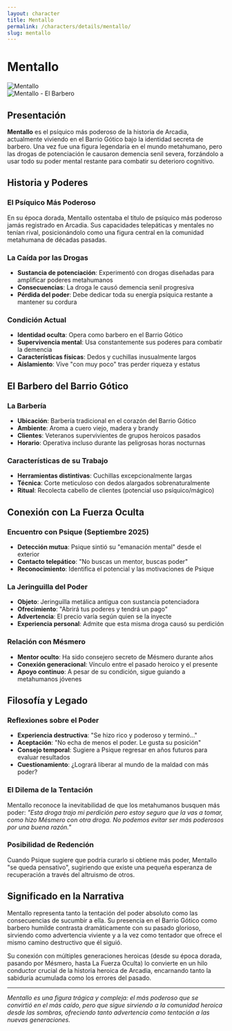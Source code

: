```yaml
---
layout: character
title: Mentallo
permalink: /characters/details/mentallo/
slug: mentallo
---
```


# Mentallo

<div class="character-photo">
  <img src="{{ site.baseurl }}/assets/img/characters/Mentallo.png" alt="Mentallo" />
</div>

<div class="character-photo">
  <img src="{{ site.baseurl }}/assets/img/characters/mentallo_anciano.png" alt="Mentallo - El Barbero" />
</div>

## Presentación
**Mentallo** es el psíquico más poderoso de la historia de Arcadia, actualmente viviendo en el Barrio Gótico bajo la identidad secreta de barbero. Una vez fue una figura legendaria en el mundo metahumano, pero las drogas de potenciación le causaron demencia senil severa, forzándolo a usar todo su poder mental restante para combatir su deterioro cognitivo.

## Historia y Poderes

### **El Psíquico Más Poderoso**
En su época dorada, Mentallo ostentaba el título de psíquico más poderoso jamás registrado en Arcadia. Sus capacidades telepáticas y mentales no tenían rival, posicionándolo como una figura central en la comunidad metahumana de décadas pasadas.

### **La Caída por las Drogas**
- **Sustancia de potenciación**: Experimentó con drogas diseñadas para amplificar poderes metahumanos
- **Consecuencias**: La droga le causó demencia senil progresiva
- **Pérdida del poder**: Debe dedicar toda su energía psíquica restante a mantener su cordura

### **Condición Actual**
- **Identidad oculta**: Opera como barbero en el Barrio Gótico
- **Supervivencia mental**: Usa constantemente sus poderes para combatir la demencia
- **Características físicas**: Dedos y cuchillas inusualmente largos
- **Aislamiento**: Vive "con muy poco" tras perder riqueza y estatus

## El Barbero del Barrio Gótico

### **La Barbería**
- **Ubicación**: Barbería tradicional en el corazón del Barrio Gótico
- **Ambiente**: Aroma a cuero viejo, madera y brandy
- **Clientes**: Veteranos supervivientes de grupos heroicos pasados
- **Horario**: Operativa incluso durante las peligrosas horas nocturnas

### **Características de su Trabajo**
- **Herramientas distintivas**: Cuchillas excepcionalmente largas
- **Técnica**: Corte meticuloso con dedos alargados sobrenaturalmente
- **Ritual**: Recolecta cabello de clientes (potencial uso psíquico/mágico)

## Conexión con La Fuerza Oculta

### **Encuentro con Psique (Septiembre 2025)**
- **Detección mutua**: Psique sintió su "emanación mental" desde el exterior
- **Contacto telepático**: "No buscas un mentor, buscas poder"
- **Reconocimiento**: Identifica el potencial y las motivaciones de Psique

### **La Jeringuilla del Poder**
- **Objeto**: Jeringuilla metálica antigua con sustancia potenciadora
- **Ofrecimiento**: "Abrirá tus poderes y tendrá un pago"
- **Advertencia**: El precio varía según quien se la inyecte
- **Experiencia personal**: Admite que esta misma droga causó su perdición

### **Relación con Mésmero**
- **Mentor oculto**: Ha sido consejero secreto de Mésmero durante años
- **Conexión generacional**: Vínculo entre el pasado heroico y el presente
- **Apoyo continuo**: A pesar de su condición, sigue guiando a metahumanos jóvenes

## Filosofía y Legado

### **Reflexiones sobre el Poder**
- **Experiencia destructiva**: "Se hizo rico y poderoso y terminó..."
- **Aceptación**: "No echa de menos el poder. Le gusta su posición"
- **Consejo temporal**: Sugiere a Psique regresar en años futuros para evaluar resultados
- **Cuestionamiento**: ¿Logrará liberar al mundo de la maldad con más poder?

### **El Dilema de la Tentación**
Mentallo reconoce la inevitabilidad de que los metahumanos busquen más poder: *"Esta droga trajo mi perdición pero estoy seguro que la vas a tomar, como hizo Mésmero con otra droga. No podemos evitar ser más poderosos por una buena razón."*

### **Posibilidad de Redención**
Cuando Psique sugiere que podría curarlo si obtiene más poder, Mentallo "se queda pensativo", sugiriendo que existe una pequeña esperanza de recuperación a través del altruismo de otros.

## Significado en la Narrativa

Mentallo representa tanto la tentación del poder absoluto como las consecuencias de sucumbir a ella. Su presencia en el Barrio Gótico como barbero humilde contrasta dramáticamente con su pasado glorioso, sirviendo como advertencia viviente y a la vez como tentador que ofrece el mismo camino destructivo que él siguió.

Su conexión con múltiples generaciones heroicas (desde su época dorada, pasando por Mésmero, hasta La Fuerza Oculta) lo convierte en un hilo conductor crucial de la historia heroica de Arcadia, encarnando tanto la sabiduría acumulada como los errores del pasado.

---

*Mentallo es una figura trágica y compleja: el más poderoso que se convirtió en el más caído, pero que sigue sirviendo a la comunidad heroica desde las sombras, ofreciendo tanto advertencia como tentación a las nuevas generaciones.*